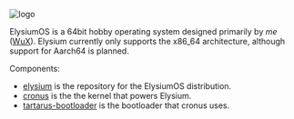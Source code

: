 ![logo](https://files.elysium-os.org/brand/elysium/banner-thin.png)

ElysiumOS is a 64bit hobby operating system designed primarily by *me* ([WuX](https://github.com/imwux)). Elysium currently only supports the x86_64 architecture, although support for Aarch64 is planned.

Components:
- [elysium](https://github.com/elysium-os/elysium) is the repository for the ElysiumOS distribution.
- [cronus](https://github.com/elysium-os/cronus) is the the kernel that powers Elysium.
- [tartarus-bootloader](https://github.com/elysium-os/tartarus-bootloader) is the bootloader that cronus uses. 
